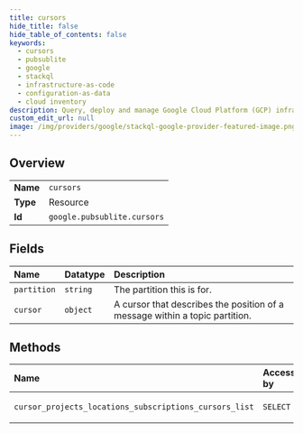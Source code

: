 ```yaml
---
title: cursors
hide_title: false
hide_table_of_contents: false
keywords:
  - cursors
  - pubsublite
  - google    
  - stackql
  - infrastructure-as-code
  - configuration-as-data
  - cloud inventory
description: Query, deploy and manage Google Cloud Platform (GCP) infrastructure and resources using SQL
custom_edit_url: null
image: /img/providers/google/stackql-google-provider-featured-image.png
---
```

  
    

## Overview
<table><tbody>
<tr><td><b>Name</b></td><td><code>cursors</code></td></tr>
<tr><td><b>Type</b></td><td>Resource</td></tr>
<tr><td><b>Id</b></td><td><code>google.pubsublite.cursors</code></td></tr>
</tbody></table>

## Fields
| Name | Datatype | Description |
|:-----|:---------|:------------|
| `partition` | `string` | The partition this is for. |
| `cursor` | `object` | A cursor that describes the position of a message within a topic partition. |
## Methods
| Name | Accessible by | Required Params |
|:-----|:--------------|:----------------|
| `cursor_projects_locations_subscriptions_cursors_list` | `SELECT` | `locationsId, projectsId, subscriptionsId` |
